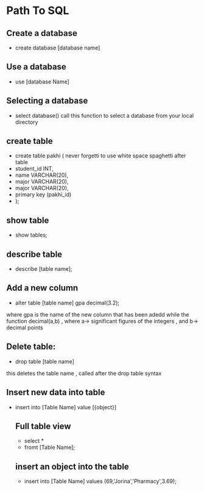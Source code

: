 
# Path To SQL 

## Create a database
- create database [database name]

## Use a database
- use [database Name]

## Selecting a database
- select database()
call this function to select a database from your local directory

## create table 
- create table pakhi (
never forgetti to use white space spaghetti after table
- student_id INT,
- name VARCHAR(20),
- major VARCHAR(20),
- major VARCHAR(20),
- primary key (pakhi_id)
- );

## show table
- show tables;

## describe table
- describe [table name];

## Add a new column
- alter table [table name] gpa decimal(3.2);
 
 where gpa is the name of the new column that has been adedd while the function decimal(a,b) , where a→ significant figures of the integers , and b→ decimal points

 ## Delete table:
- drop table [table name]
 
 this deletes the table name , called after the drop table syntax

  ## Insert new data into table 
 - insert into [Table Name] value [{object}]

   ## Full table view
   - select *
   -  fromt [Table Name];
  
   ## insert an object into the table
   - insert into [Table Name] values (69,'Jorina','Pharmacy',3.69);
 

